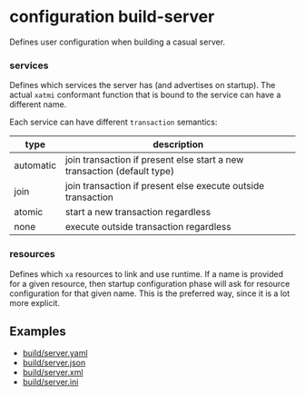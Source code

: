 # configuration build-server

Defines user configuration when building a casual server.

### services

Defines which services the server has (and advertises on startup). The actual `xatmi` conformant
function that is bound to the service can have a different name.

Each service can have different `transaction` semantics:

type         | description
-------------|----------------------------------------------------------------------
automatic    | join transaction if present else start a new transaction (default type)
join         | join transaction if present else execute outside transaction
atomic       | start a new transaction regardless
none         | execute outside transaction regardless

### resources

Defines which `xa` resources to link and use runtime. If a name is provided for a given
resource, then startup configuration phase will ask for resource configuration for that 
given name. This is the preferred way, since it is a lot more explicit.


## Examples

* [build/server.yaml](../sample/build/server.yaml)
* [build/server.json](../sample/build/server.json)
* [build/server.xml](../sample/build/server.xml)
* [build/server.ini](../sample/build/server.ini)
